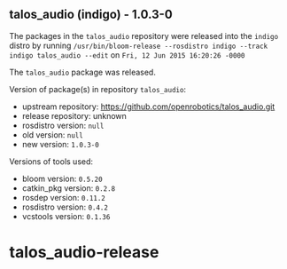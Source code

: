 ## talos_audio (indigo) - 1.0.3-0

The packages in the `talos_audio` repository were released into the `indigo` distro by running `/usr/bin/bloom-release --rosdistro indigo --track indigo talos_audio --edit` on `Fri, 12 Jun 2015 16:20:26 -0000`

The `talos_audio` package was released.

Version of package(s) in repository `talos_audio`:
- upstream repository: https://github.com/openrobotics/talos_audio.git
- release repository: unknown
- rosdistro version: `null`
- old version: `null`
- new version: `1.0.3-0`

Versions of tools used:
- bloom version: `0.5.20`
- catkin_pkg version: `0.2.8`
- rosdep version: `0.11.2`
- rosdistro version: `0.4.2`
- vcstools version: `0.1.36`


# talos_audio-release
